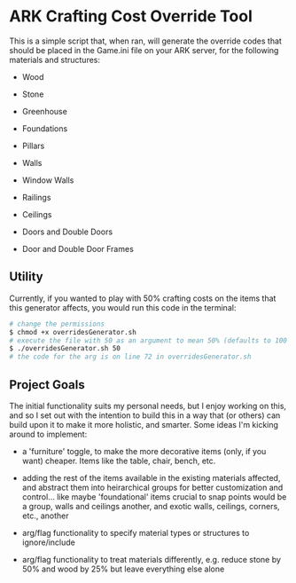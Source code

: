 # ARK Crafting Cost Override Tool
This is a simple script that, when ran, will generate the override codes that should be placed in the Game.ini file on your ARK server, for the following materials and structures:

- Wood
- Stone
- Greenhouse

- Foundations
- Pillars
- Walls
- Window Walls
- Railings
- Ceilings
- Doors and Double Doors
- Door and Double Door Frames

## Utility

Currently, if you wanted to play with 50% crafting costs on the items that this generator affects, you would run this code in the terminal:

```bash
# change the permissions
$ chmod +x overridesGenerator.sh
# execute the file with 50 as an argument to mean 50% (defaults to 100 or 100%)
$ ./overridesGenerator.sh 50
# the code for the arg is on line 72 in overridesGenerator.sh
``` 

## Project Goals

The initial functionality suits my personal needs, but I enjoy working on this, and so I set out with the intention to build this in a way that (or others) can build upon it to make it more holistic, and smarter. Some ideas I'm kicking around to implement:

- a 'furniture' toggle, to make the more decorative items (only, if you want) cheaper. Items like the table, chair, bench, etc.

- adding the rest of the items available in the existing materials affected, and abstract them into heirarchical groups for better customization and control... like maybe 'foundational' items crucial to snap points would be a group, walls and ceilings another, and exotic walls, ceilings, corners, etc., another

- arg/flag functionality to specify material types or structures to ignore/include

- arg/flag functionality to treat materials differently, e.g. reduce stone by 50% and wood by 25% but leave everything else alone
